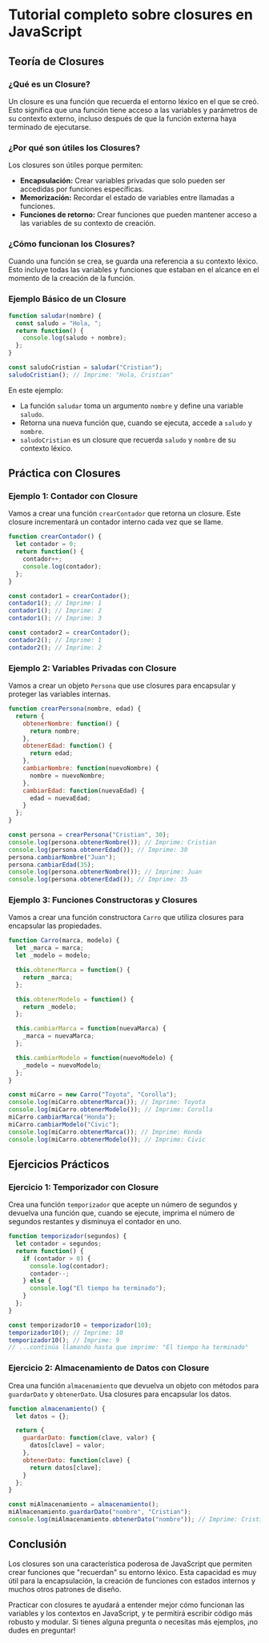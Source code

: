 # Tutorial completo sobre closures en JavaScript

## Teoría de Closures

### ¿Qué es un Closure?

Un closure es una función que recuerda el entorno léxico en el que se creó. Esto significa que una función tiene acceso a las variables y parámetros de su contexto externo, incluso después de que la función externa haya terminado de ejecutarse.

### ¿Por qué son útiles los Closures?

Los closures son útiles porque permiten:
- **Encapsulación:** Crear variables privadas que solo pueden ser accedidas por funciones específicas.
- **Memorización:** Recordar el estado de variables entre llamadas a funciones.
- **Funciones de retorno:** Crear funciones que pueden mantener acceso a las variables de su contexto de creación.

### ¿Cómo funcionan los Closures?

Cuando una función se crea, se guarda una referencia a su contexto léxico. Esto incluye todas las variables y funciones que estaban en el alcance en el momento de la creación de la función.

### Ejemplo Básico de un Closure

```javascript
function saludar(nombre) {
  const saludo = "Hola, ";
  return function() {
    console.log(saludo + nombre);
  };
}

const saludoCristian = saludar("Cristian");
saludoCristian(); // Imprime: "Hola, Cristian"
```

En este ejemplo:
- La función `saludar` toma un argumento `nombre` y define una variable `saludo`.
- Retorna una nueva función que, cuando se ejecuta, accede a `saludo` y `nombre`.
- `saludoCristian` es un closure que recuerda `saludo` y `nombre` de su contexto léxico.

## Práctica con Closures

### Ejemplo 1: Contador con Closure

Vamos a crear una función `crearContador` que retorna un closure. Este closure incrementará un contador interno cada vez que se llame.

```javascript
function crearContador() {
  let contador = 0;
  return function() {
    contador++;
    console.log(contador);
  };
}

const contador1 = crearContador();
contador1(); // Imprime: 1
contador1(); // Imprime: 2
contador1(); // Imprime: 3

const contador2 = crearContador();
contador2(); // Imprime: 1
contador2(); // Imprime: 2
```

### Ejemplo 2: Variables Privadas con Closure

Vamos a crear un objeto `Persona` que use closures para encapsular y proteger las variables internas.

```javascript
function crearPersona(nombre, edad) {
  return {
    obtenerNombre: function() {
      return nombre;
    },
    obtenerEdad: function() {
      return edad;
    },
    cambiarNombre: function(nuevoNombre) {
      nombre = nuevoNombre;
    },
    cambiarEdad: function(nuevaEdad) {
      edad = nuevaEdad;
    }
  };
}

const persona = crearPersona("Cristian", 30);
console.log(persona.obtenerNombre()); // Imprime: Cristian
console.log(persona.obtenerEdad()); // Imprime: 30
persona.cambiarNombre("Juan");
persona.cambiarEdad(35);
console.log(persona.obtenerNombre()); // Imprime: Juan
console.log(persona.obtenerEdad()); // Imprime: 35
```

### Ejemplo 3: Funciones Constructoras y Closures

Vamos a crear una función constructora `Carro` que utiliza closures para encapsular las propiedades.

```javascript
function Carro(marca, modelo) {
  let _marca = marca;
  let _modelo = modelo;

  this.obtenerMarca = function() {
    return _marca;
  };

  this.obtenerModelo = function() {
    return _modelo;
  };

  this.cambiarMarca = function(nuevaMarca) {
    _marca = nuevaMarca;
  };

  this.cambiarModelo = function(nuevoModelo) {
    _modelo = nuevoModelo;
  };
}

const miCarro = new Carro("Toyota", "Corolla");
console.log(miCarro.obtenerMarca()); // Imprime: Toyota
console.log(miCarro.obtenerModelo()); // Imprime: Corolla
miCarro.cambiarMarca("Honda");
miCarro.cambiarModelo("Civic");
console.log(miCarro.obtenerMarca()); // Imprime: Honda
console.log(miCarro.obtenerModelo()); // Imprime: Civic
```

## Ejercicios Prácticos

### Ejercicio 1: Temporizador con Closure

Crea una función `temporizador` que acepte un número de segundos y devuelva una función que, cuando se ejecute, imprima el número de segundos restantes y disminuya el contador en uno.

```javascript
function temporizador(segundos) {
  let contador = segundos;
  return function() {
    if (contador > 0) {
      console.log(contador);
      contador--;
    } else {
      console.log("El tiempo ha terminado");
    }
  };
}

const temporizador10 = temporizador(10);
temporizador10(); // Imprime: 10
temporizador10(); // Imprime: 9
// ...continúa llamando hasta que imprime: "El tiempo ha terminado"
```

### Ejercicio 2: Almacenamiento de Datos con Closure

Crea una función `almacenamiento` que devuelva un objeto con métodos para `guardarDato` y `obtenerDato`. Usa closures para encapsular los datos.

```javascript
function almacenamiento() {
  let datos = {};

  return {
    guardarDato: function(clave, valor) {
      datos[clave] = valor;
    },
    obtenerDato: function(clave) {
      return datos[clave];
    }
  };
}

const miAlmacenamiento = almacenamiento();
miAlmacenamiento.guardarDato("nombre", "Cristian");
console.log(miAlmacenamiento.obtenerDato("nombre")); // Imprime: Cristian
```

## Conclusión

Los closures son una característica poderosa de JavaScript que permiten crear funciones que "recuerdan" su entorno léxico. Esta capacidad es muy útil para la encapsulación, la creación de funciones con estados internos y muchos otros patrones de diseño.

Practicar con closures te ayudará a entender mejor cómo funcionan las variables y los contextos en JavaScript, y te permitirá escribir código más robusto y modular. Si tienes alguna pregunta o necesitas más ejemplos, ¡no dudes en preguntar!